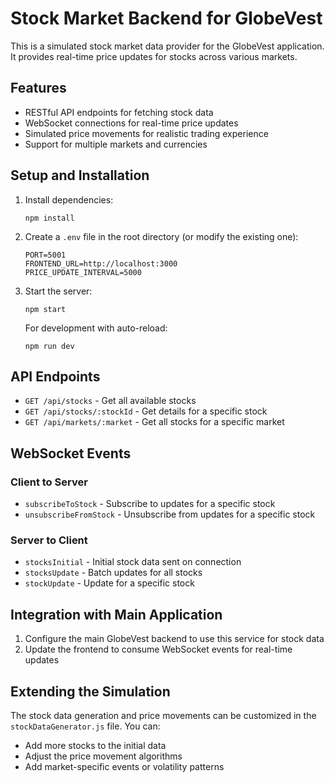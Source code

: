 # Stock Market Backend for GlobeVest

This is a simulated stock market data provider for the GlobeVest application. It provides real-time price updates for stocks across various markets.

## Features

- RESTful API endpoints for fetching stock data
- WebSocket connections for real-time price updates
- Simulated price movements for realistic trading experience
- Support for multiple markets and currencies

## Setup and Installation

1. Install dependencies:
   ```
   npm install
   ```

2. Create a `.env` file in the root directory (or modify the existing one):
   ```
   PORT=5001
   FRONTEND_URL=http://localhost:3000
   PRICE_UPDATE_INTERVAL=5000
   ```

3. Start the server:
   ```
   npm start
   ```

   For development with auto-reload:
   ```
   npm run dev
   ```

## API Endpoints

- `GET /api/stocks` - Get all available stocks
- `GET /api/stocks/:stockId` - Get details for a specific stock
- `GET /api/markets/:market` - Get all stocks for a specific market

## WebSocket Events

### Client to Server
- `subscribeToStock` - Subscribe to updates for a specific stock
- `unsubscribeFromStock` - Unsubscribe from updates for a specific stock

### Server to Client
- `stocksInitial` - Initial stock data sent on connection
- `stocksUpdate` - Batch updates for all stocks
- `stockUpdate` - Update for a specific stock

## Integration with Main Application

1. Configure the main GlobeVest backend to use this service for stock data
2. Update the frontend to consume WebSocket events for real-time updates

## Extending the Simulation

The stock data generation and price movements can be customized in the `stockDataGenerator.js` file. You can:

- Add more stocks to the initial data
- Adjust the price movement algorithms
- Add market-specific events or volatility patterns 